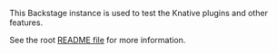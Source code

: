 This Backstage instance is used to test the Knative plugins and other features.

See the root [README file](../../README.md) for more information.
